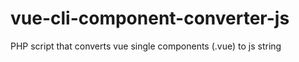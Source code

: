 # vue-cli-component-converter-js
PHP script that converts vue single components (.vue) to js string 
